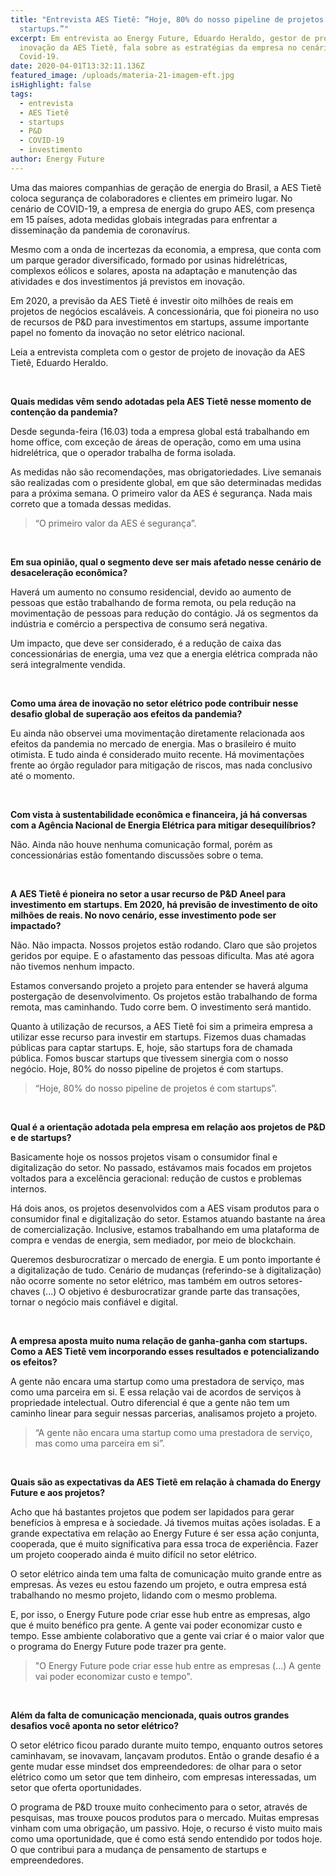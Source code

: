 ```yaml
---
title: "Entrevista AES Tietê: “Hoje, 80% do nosso pipeline de projetos é com
  startups.”"
excerpt: Em entrevista ao Energy Future, Eduardo Heraldo, gestor de projetos de
  inovação da AES Tietê, fala sobre as estratégias da empresa no cenário de
  Covid-19.
date: 2020-04-01T13:32:11.136Z
featured_image: /uploads/materia-21-imagem-eft.jpg
isHighlight: false
tags:
  - entrevista
  - AES Tietê
  - startups
  - P&D
  - COVID-19
  - investimento
author: Energy Future
---
```

Uma das maiores companhias de geração de energia do Brasil, a AES Tietê coloca segurança de colaboradores e clientes em primeiro lugar. No cenário de COVID-19, a empresa de energia do grupo AES, com presença em 15 países, adota medidas globais integradas para enfrentar a disseminação da pandemia de coronavírus.

Mesmo com a onda de incertezas da economia, a empresa, que conta com um parque gerador diversificado, formado por usinas hidrelétricas, complexos eólicos e solares, aposta na adaptação e manutenção das atividades e dos investimentos já previstos em inovação.

Em 2020, a previsão da AES Tietê é investir oito milhões de reais em projetos de negócios escaláveis. A concessionária, que foi pioneira no uso de recursos de P&D para investimentos em startups, assume importante papel no fomento da inovação no setor elétrico nacional.

Leia a entrevista completa com o gestor de projeto de inovação da AES Tietê, Eduardo Heraldo.

<br>

**Quais medidas vêm sendo adotadas pela AES Tietê nesse momento de contenção da pandemia?**

Desde segunda-feira (16.03) toda a empresa global está trabalhando em home office, com exceção de áreas de operação, como em uma usina hidrelétrica, que o operador trabalha de forma isolada.

As medidas não são recomendações, mas obrigatoriedades. Live semanais são realizadas com o presidente global, em que são determinadas medidas para a próxima semana. O primeiro valor da AES é segurança. Nada mais correto que a tomada dessas medidas.

> “O primeiro valor da AES é segurança”.

<br>

**Em sua opinião, qual o segmento deve ser mais afetado nesse cenário de desaceleração econômica?**

Haverá um aumento no consumo residencial, devido ao aumento de pessoas que estão trabalhando de forma remota, ou pela redução na movimentação de pessoas para redução do contágio. Já os segmentos da indústria e comércio a perspectiva de consumo será negativa. 

Um impacto, que deve ser considerado, é a redução de caixa das concessionárias de energia, uma vez que a energia elétrica comprada não será integralmente vendida.

<br>

**Como uma área de inovação no setor elétrico pode contribuir nesse desafio global de superação aos efeitos da pandemia?**

Eu ainda não observei uma movimentação diretamente relacionada aos efeitos da pandemia no mercado de energia. Mas o brasileiro é muito otimista. E tudo ainda é considerado muito recente. Há movimentações frente ao órgão regulador para mitigação de riscos, mas nada conclusivo até o momento.

<br>

**Com vista à sustentabilidade econômica e financeira, já há conversas com a Agência Nacional de Energia Elétrica para mitigar desequilíbrios?**

Não. Ainda não houve nenhuma comunicação formal, porém as concessionárias estão fomentando discussões sobre o tema. 

<br>

**A AES Tietê é pioneira no setor a usar recurso de P&D Aneel para investimento em startups. Em 2020, há previsão de investimento de oito milhões de reais.  No novo cenário, esse investimento pode ser impactado?**

Não. Não impacta. Nossos projetos estão rodando. Claro que são projetos geridos por equipe. E o afastamento das pessoas dificulta. Mas até agora não tivemos nenhum impacto. 

Estamos conversando projeto a projeto para entender se haverá alguma postergação de desenvolvimento. Os projetos estão trabalhando de forma remota, mas caminhando. Tudo corre bem.  O investimento será mantido.

Quanto à utilização de recursos, a AES Tietê foi sim a primeira empresa a utilizar esse recurso para investir em startups. Fizemos duas chamadas públicas para captar startups. E, hoje, são startups fora de chamada pública. Fomos buscar startups que tivessem sinergia com o nosso negócio. Hoje, 80% do nosso pipeline de projetos é com startups. 

> “Hoje, 80% do nosso pipeline de projetos é com startups”. 

<br>

**Qual é a orientação adotada pela empresa em relação aos projetos de P&D e de startups?**

Basicamente hoje os nossos projetos visam o consumidor final e digitalização do setor. No passado, estávamos mais focados em projetos voltados para a excelência geracional: redução de custos e problemas internos. 

Há dois anos, os projetos desenvolvidos com a AES visam produtos para o consumidor final e digitalização do setor. Estamos atuando bastante na área de comercialização. Inclusive, estamos trabalhando em uma plataforma de compra e vendas de energia, sem mediador, por meio de blockchain.

Queremos desburocratizar o mercado de energia. E um ponto importante é a digitalização de tudo. Cenário de mudanças (referindo-se à digitalização) não ocorre somente no setor elétrico, mas também em outros setores-chaves (...) O objetivo é desburocratizar grande parte das transações, tornar o negócio mais confiável e digital.

<br>

**A empresa aposta muito numa relação de ganha-ganha com startups. Como a AES Tietê vem incorporando esses resultados e potencializando os efeitos?**

A gente não encara uma startup como uma prestadora de serviço, mas como uma parceira em si. E essa relação vai de acordos de serviços à propriedade intelectual. Outro diferencial é que a gente não tem um caminho linear para seguir nessas parcerias, analisamos projeto a projeto.

> “A gente não encara uma startup como uma prestadora de serviço, mas como uma parceira em si”.

<br>

**Quais são as expectativas da AES Tietê em relação à chamada do Energy Future e aos projetos?** 

Acho que há bastantes projetos que podem ser lapidados para gerar benefícios à empresa e à sociedade. Já tivemos muitas ações isoladas. E a grande expectativa em relação ao Energy Future é ser essa ação conjunta, cooperada, que é muito significativa para essa troca de experiência. Fazer um projeto cooperado ainda é muito difícil no setor elétrico.

O setor elétrico ainda tem uma falta de comunicação muito grande entre as empresas. Às vezes eu estou fazendo um projeto, e outra empresa está trabalhando no mesmo projeto, lidando com o mesmo problema. 

E, por isso, o Energy Future pode criar esse hub entre as empresas, algo que é muito benéfico pra gente. A gente vai poder economizar custo e tempo. Esse ambiente colaborativo que a gente vai criar é o maior valor que o programa do Energy Future pode trazer pra gente.

> "O Energy Future pode criar esse hub entre as empresas (...) A gente vai poder economizar custo e tempo".

<br>

**Além da falta de comunicação mencionada, quais outros grandes desafios você aponta no setor elétrico?** 

O setor elétrico ficou parado durante muito tempo, enquanto outros setores caminhavam, se inovavam, lançavam produtos. Então o grande desafio é a gente mudar esse mindset dos empreendedores: de olhar para o setor elétrico como um setor que tem dinheiro, com empresas interessadas, um setor que oferta oportunidades.

O programa de P&D trouxe muito conhecimento para o setor, através de pesquisas, mas trouxe poucos produtos para o mercado. Muitas empresas vinham com uma obrigação, um passivo. Hoje, o recurso é visto muito mais como uma oportunidade, que é como está sendo entendido por todos hoje. O que contribui para a mudança de pensamento de startups e empreendedores.
